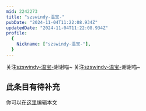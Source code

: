 ```yaml
---
mid: 2242273
title: "szswindy-温宝-"
pubDate: "2024-11-04T11:22:08.934Z"
updatedDate: "2024-11-04T11:22:08.934Z"
profile:
  {
    Nickname: ["szswindy-温宝-"],
  }
---
```


关注[szswindy-温宝-](https://space.bilibili.com/2242273)谢谢喵~ 关注[szswindy-温宝-](https://space.bilibili.com/2242273)谢谢喵~

## 此条目有待补充
你可以在[这里](https://github.com/Yuhanawa/VTuber.ICU/edit/master/src/content/v/szswindy-温宝-/index.md)编辑本文
